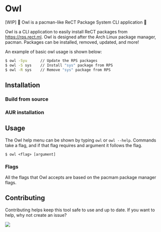 # Owl
[WIP] :owl: Owl is a pacman-like ReCT Package System CLI application :owl: 

Owl is a CLI application to easily install ReCT packages from https://rps.rect.ml.
Owl is designed after the Arch Linux package manager, pacman.
Packages can be installed, removed, updated, and more!

An example of basic owl usage is shown below:
```sh
$ owl -Syu      // Update the RPS packages
$ owl -S sys    // Install "sys" package from RPS
$ owl -R sys    // Remove "sys" package from RPS
```

## Installation

### Build from source

### AUR installation


## Usage
The Owl help menu can be shown by typing `owl` or `owl --help`. 
Commands take a flag, and if that flag requires and argument it follows the flag.
```shell
$ owl <flag> [argument]
```

### Flags
All the flags that Owl accepts are based on the pacmam package manager flags.


## Contributing
Contributing helps keep this tool safe to use and up to date. 
If you want to help, why not create an issue?

<a href="https://github.com/hrszpuk/owl/graphs/contributors">
  <img src="https://contrib.rocks/image?repo=hrszpuk/owl" />
</a>
